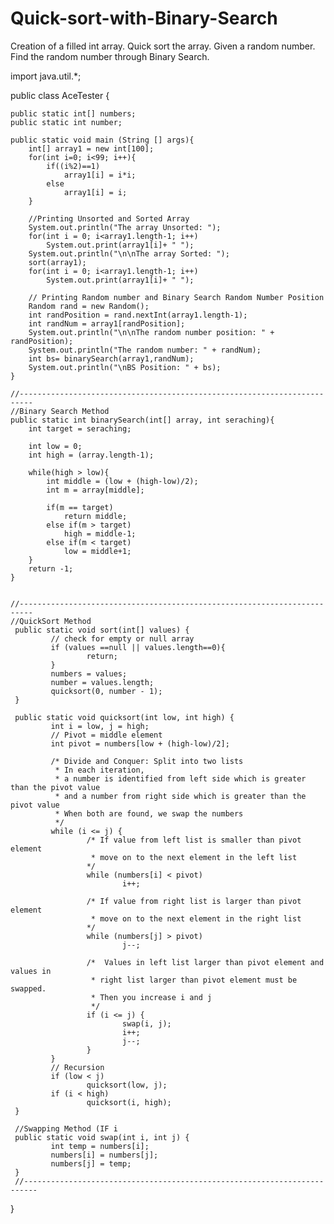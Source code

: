 # Quick-sort-with-Binary-Search
Creation of a filled int array. Quick sort the array. Given a random number. Find the random number through Binary Search.


import java.util.*;

public class AceTester {

	
	public static int[] numbers;
	public static int number;
	
	public static void main (String [] args){
		int[] array1 = new int[100];
		for(int i=0; i<99; i++){
			if((i%2)==1)
				array1[i] = i*i;
			else
				array1[i] = i;
		}
		
		//Printing Unsorted and Sorted Array
		System.out.println("The array Unsorted: ");
		for(int i = 0; i<array1.length-1; i++)
			System.out.print(array1[i]+ " ");
		System.out.println("\n\nThe array Sorted: ");
		sort(array1);
		for(int i = 0; i<array1.length-1; i++)
			System.out.print(array1[i]+ " ");
		
		// Printing Random number and Binary Search Random Number Position
		Random rand = new Random();
		int randPosition = rand.nextInt(array1.length-1);
		int randNum = array1[randPosition];
		System.out.println("\n\nThe random number position: " + randPosition);
		System.out.println("The random number: " + randNum);
		int bs= binarySearch(array1,randNum);
		System.out.println("\nBS Position: " + bs);
	}
	
    //-------------------------------------------------------------------------
	//Binary Search Method
	public static int binarySearch(int[] array, int seraching){
		int target = seraching;
		
		int low = 0;
		int high = (array.length-1);
		
		while(high > low){
			int middle = (low + (high-low)/2);
			int m = array[middle];
			
			if(m == target)
				return middle;
			else if(m > target)
				high = middle-1;
			else if(m < target)
				low = middle+1;	
		}
		return -1;
	}
	

    //-------------------------------------------------------------------------
	//QuickSort Method
     public static void sort(int[] values) {
             // check for empty or null array
             if (values ==null || values.length==0){
                     return;
             }
             numbers = values;
             number = values.length;
             quicksort(0, number - 1);
     }
     
     public static void quicksort(int low, int high) {
             int i = low, j = high;
             // Pivot = middle element
             int pivot = numbers[low + (high-low)/2];

             /* Divide and Conquer: Split into two lists
              * In each iteration, 
              * a number is identified from left side which is greater than the pivot value 
              * and a number from right side which is greater than the pivot value
              * When both are found, we swap the numbers
              */
             while (i <= j) {
                     /* If value from left list is smaller than pivot element
                      * move on to the next element in the left list
                     */ 
                     while (numbers[i] < pivot) 
                             i++;
                     
                     /* If value from right list is larger than pivot element
                      * move on to the next element in the right list
                     */ 
                     while (numbers[j] > pivot) 
                             j--;

                     /*  Values in left list larger than pivot element and values in
                      * right list larger than pivot element must be swapped.
                      * Then you increase i and j
                      */
                     if (i <= j) {
                             swap(i, j);
                             i++;
                             j--;
                     }
             }
             // Recursion
             if (low < j)
                     quicksort(low, j);
             if (i < high)
                     quicksort(i, high);
     }
     
     //Swapping Method (IF i
     public static void swap(int i, int j) {
             int temp = numbers[i];
             numbers[i] = numbers[j];
             numbers[j] = temp;
     }
     //-------------------------------------------------------------------------
     
     
}
